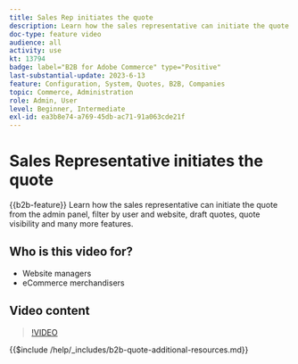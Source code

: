 ```yaml
---
title: Sales Rep initiates the quote
description: Learn how the sales representative can initiate the quote from the Adobe Commerce admin
doc-type: feature video
audience: all
activity: use
kt: 13794
badge: label="B2B for Adobe Commerce" type="Positive"
last-substantial-update: 2023-6-13
feature: Configuration, System, Quotes, B2B, Companies
topic: Commerce, Administration
role: Admin, User
level: Beginner, Intermediate
exl-id: ea3b8e74-a769-45db-ac71-91a063cde21f
---
```

# Sales Representative initiates the quote

{{b2b-feature}}
Learn how the sales representative can initiate the quote from the admin panel, filter by user and website, draft quotes, quote visibility and many more features.

## Who is this video for?

- Website managers
- eCommerce merchandisers

## Video content

>[!VIDEO](https://video.tv.adobe.com/v/3420390?learn=on)

{{$include /help/_includes/b2b-quote-additional-resources.md}}
